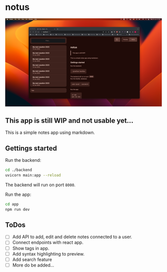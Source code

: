 # notus

![notus app preview](./notus-screenshot.png)

## This app is still WIP and not usable yet…

This is a simple notes app using markdown.

## Gettings started

Run the backend:

```sh
cd ./backend
uvicorn main:app --reload
```

The backend will run on port `8000`.

Run the app:

```sh
cd app
npm run dev
```

## ToDos

- [ ] Add API to add, edit and delete notes connected to a user.
- [ ] Connect endpoints with react app.
- [ ] Show tags in app.
- [ ] Add syntax highlighting to preview.
- [ ] Add search feature
- [ ] More do be added…
